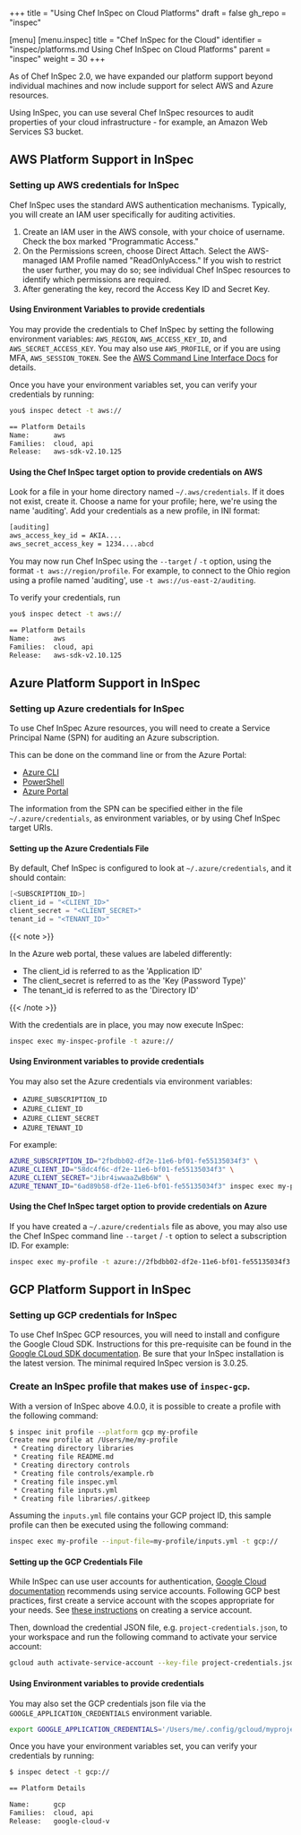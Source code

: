 +++
title = "Using Chef InSpec on Cloud Platforms"
draft = false
gh_repo = "inspec"

[menu]
  [menu.inspec]
    title = "Chef InSpec for the Cloud"
    identifier = "inspec/platforms.md Using Chef InSpec on Cloud Platforms"
    parent = "inspec"
    weight = 30
+++

As of Chef InSpec 2.0, we have expanded our platform support beyond individual
machines and now include support for select AWS and Azure resources.

Using InSpec, you can use several Chef InSpec resources to audit properties of
your cloud infrastructure - for example, an Amazon Web Services S3 bucket.

## AWS Platform Support in InSpec

### Setting up AWS credentials for InSpec

Chef InSpec uses the standard AWS authentication mechanisms. Typically, you will
create an IAM user specifically for auditing activities.

1. Create an IAM user in the AWS console, with your choice of username. Check the
   box marked "Programmatic Access."
1. On the Permissions screen, choose Direct Attach. Select the AWS-managed IAM
   Profile named "ReadOnlyAccess." If you wish to restrict the user further, you
   may do so; see individual Chef InSpec resources to identify which permissions
   are required.
1. After generating the key, record the Access Key ID and Secret Key.

#### Using Environment Variables to provide credentials

You may provide the credentials to Chef InSpec by setting the following environment
variables: `AWS_REGION`, `AWS_ACCESS_KEY_ID`, and `AWS_SECRET_ACCESS_KEY`. You may
also use `AWS_PROFILE`, or if you are using MFA, `AWS_SESSION_TOKEN`. See the
[AWS Command Line Interface Docs](https://docs.aws.amazon.com/cli/latest/userguide/cli-chap-getting-started.html)
for details.

Once you have your environment variables set, you can verify your credentials by running:

```bash
you$ inspec detect -t aws://

== Platform Details
Name:      aws
Families:  cloud, api
Release:   aws-sdk-v2.10.125
```

#### Using the Chef InSpec target option to provide credentials on AWS

Look for a file in your home directory named `~/.aws/credentials`. If it does not
exist, create it. Choose a name for your profile; here, we're using the name
'auditing'. Add your credentials as a new profile, in INI format:

```bash
[auditing]
aws_access_key_id = AKIA....
aws_secret_access_key = 1234....abcd
```

You may now run Chef InSpec using the `--target` / `-t` option, using the format
`-t aws://region/profile`.  For example, to connect to the Ohio region using a
profile named 'auditing', use `-t aws://us-east-2/auditing`.

To verify your credentials, run

```bash
you$ inspec detect -t aws://

== Platform Details
Name:      aws
Families:  cloud, api
Release:   aws-sdk-v2.10.125
```


## Azure Platform Support in InSpec

### Setting up Azure credentials for InSpec

To use Chef InSpec Azure resources, you will need to create a Service Principal
Name (SPN) for auditing an Azure subscription.

This can be done on the command line or from the Azure Portal:

- [Azure CLI](https://docs.microsoft.com/en-us/azure/azure-resource-manager/resource-group-authenticate-service-principal-cli)
- [PowerShell](https://docs.microsoft.com/en-us/azure/azure-resource-manager/resource-group-authenticate-service-principal)
- [Azure Portal](https://docs.microsoft.com/en-us/azure/azure-resource-manager/resource-group-create-service-principal-portal)

The information from the SPN can be specified either in the file
`~/.azure/credentials`, as environment variables, or by using Chef InSpec target URIs.

#### Setting up the Azure Credentials File

By default, Chef InSpec is configured to look at `~/.azure/credentials`, and it
should contain:

```powershell
[<SUBSCRIPTION_ID>]
client_id = "<CLIENT_ID>"
client_secret = "<CLIENT_SECRET>"
tenant_id = "<TENANT_ID>"
```

{{< note >}}

In the Azure web portal, these values are labeled differently:
- The client_id is referred to as the 'Application ID'
- The client_secret is referred to as the 'Key (Password Type)'
- The tenant_id is referred to as the 'Directory ID'

{{< /note >}}

With the credentials are in place, you may now execute InSpec:

```bash
inspec exec my-inspec-profile -t azure://
```

#### Using Environment variables to provide credentials

You may also set the Azure credentials via environment variables:

- `AZURE_SUBSCRIPTION_ID`
- `AZURE_CLIENT_ID`
- `AZURE_CLIENT_SECRET`
- `AZURE_TENANT_ID`

For example:

```bash
AZURE_SUBSCRIPTION_ID="2fbdbb02-df2e-11e6-bf01-fe55135034f3" \
AZURE_CLIENT_ID="58dc4f6c-df2e-11e6-bf01-fe55135034f3" \
AZURE_CLIENT_SECRET="Jibr4iwwaaZwBb6W" \
AZURE_TENANT_ID="6ad89b58-df2e-11e6-bf01-fe55135034f3" inspec exec my-profile -t azure://
```

#### Using the Chef InSpec target option to provide credentials on Azure

If you have created a `~/.azure/credentials` file as above, you may also use the Chef InSpec command line `--target` / `-t` option to select a subscription ID.  For example:

```bash
inspec exec my-profile -t azure://2fbdbb02-df2e-11e6-bf01-fe55135034f3
```

## GCP Platform Support in InSpec

### Setting up GCP credentials for InSpec

To use Chef InSpec GCP resources, you will need to install and configure the Google
Cloud SDK. Instructions for this pre-requisite can be found in the
[Google CLoud SDK documentation](https://cloud.google.com/sdk/docs/). Be sure
that your InSpec installation is the latest version. The minimal required InSpec
version is 3.0.25.

### Create an InSpec profile that makes use of `inspec-gcp`.

With a version of InSpec above 4.0.0, it is possible to create a profile with the
following command:

```bash
$ inspec init profile --platform gcp my-profile
Create new profile at /Users/me/my-profile
 * Creating directory libraries
 * Creating file README.md
 * Creating directory controls
 * Creating file controls/example.rb
 * Creating file inspec.yml
 * Creating file inputs.yml
 * Creating file libraries/.gitkeep
```

Assuming the `inputs.yml` file contains your GCP project ID, this sample
profile can then be executed using the following command:

```bash
inspec exec my-profile --input-file=my-profile/inputs.yml -t gcp://
```

#### Setting up the GCP Credentials File

While InSpec can use user accounts for authentication,
[Google Cloud documentation](https://cloud.google.com/docs/authentication/)
recommends using service accounts. Following GCP best practices, first create a
service account with the scopes appropriate for your needs. See
[these instructions](https://cloud.google.com/docs/authentication/getting-started)
on creating a service account.

Then, download the credential JSON file, e.g. `project-credentials.json`, to your
workspace and run the following command to activate your service account:

```bash
gcloud auth activate-service-account --key-file project-credentials.json
```

#### Using Environment variables to provide credentials

You may also set the GCP credentials json file via the `GOOGLE_APPLICATION_CREDENTIALS` environment variable.

```bash
export GOOGLE_APPLICATION_CREDENTIALS='/Users/me/.config/gcloud/myproject-1-feb7993e8660.json'
```

Once you have your environment variables set, you can verify your credentials by running:

```bash
$ inspec detect -t gcp://

== Platform Details

Name:      gcp
Families:  cloud, api
Release:   google-cloud-v
```
